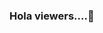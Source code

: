 ### Hola viewers....👋

<!--
**Meghaanil/Meghaanil** is a ✨ _special_ ✨ repository because its `README.md` (this file) appears on your GitHub profile.

Here are some ideas to get you started:

- 🔭 I’m currently working on...
- 🌱 I’m currently learning Flutter,Web Designing...
- 👯 I’m looking to collaborate on ...
- 🤔 I’m looking for help with ...
- 💬 Ask me about Something Interesting...
- 📫 How to reach me: ...
- 😄 Pronouns: ...
- ⚡ Fun fact: I don't know how to whistle ✨...
-->
